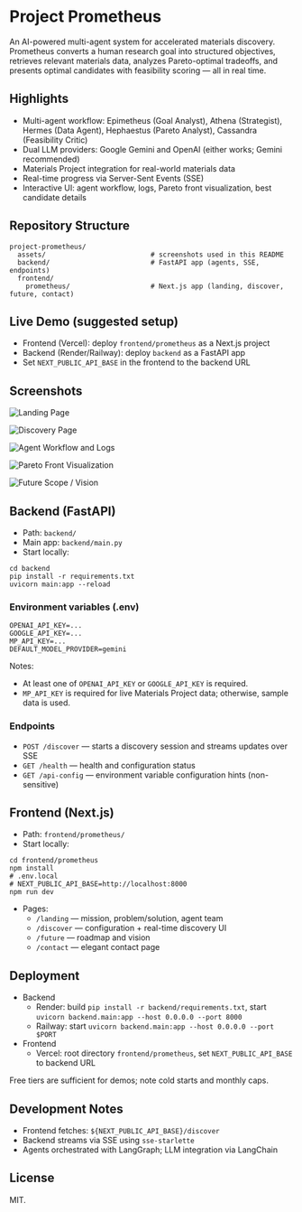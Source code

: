 # Project Prometheus

An AI-powered multi-agent system for accelerated materials discovery. Prometheus converts a human research goal into structured objectives, retrieves relevant materials data, analyzes Pareto-optimal tradeoffs, and presents optimal candidates with feasibility scoring — all in real time.

## Highlights

- Multi-agent workflow: Epimetheus (Goal Analyst), Athena (Strategist), Hermes (Data Agent), Hephaestus (Pareto Analyst), Cassandra (Feasibility Critic)
- Dual LLM providers: Google Gemini and OpenAI (either works; Gemini recommended)
- Materials Project integration for real-world materials data
- Real-time progress via Server-Sent Events (SSE)
- Interactive UI: agent workflow, logs, Pareto front visualization, best candidate details

## Repository Structure

```
project-prometheus/
  assets/                          # screenshots used in this README
  backend/                         # FastAPI app (agents, SSE, endpoints)
  frontend/
    prometheus/                    # Next.js app (landing, discover, future, contact)
```

## Live Demo (suggested setup)

- Frontend (Vercel): deploy `frontend/prometheus` as a Next.js project
- Backend (Render/Railway): deploy `backend` as a FastAPI app
- Set `NEXT_PUBLIC_API_BASE` in the frontend to the backend URL

## Screenshots

![Landing Page](assets/Screenshot%202025-09-15%20134441.png)

![Discovery Page](assets/Screenshot%202025-09-15%20134335.png)

![Agent Workflow and Logs](assets/Screenshot%202025-09-15%20134347.png)

![Pareto Front Visualization](assets/Screenshot%202025-09-15%20134403.png)

![Future Scope / Vision](assets/Screenshot%202025-09-15%20134518.png)

## Backend (FastAPI)

- Path: `backend/`
- Main app: `backend/main.py`
- Start locally:

```
cd backend
pip install -r requirements.txt
uvicorn main:app --reload
```

### Environment variables (.env)

```
OPENAI_API_KEY=...
GOOGLE_API_KEY=...
MP_API_KEY=...
DEFAULT_MODEL_PROVIDER=gemini
```

Notes:
- At least one of `OPENAI_API_KEY` or `GOOGLE_API_KEY` is required.
- `MP_API_KEY` is required for live Materials Project data; otherwise, sample data is used.

### Endpoints

- `POST /discover` — starts a discovery session and streams updates over SSE
- `GET /health` — health and configuration status
- `GET /api-config` — environment variable configuration hints (non-sensitive)

## Frontend (Next.js)

- Path: `frontend/prometheus/`
- Start locally:

```
cd frontend/prometheus
npm install
# .env.local
# NEXT_PUBLIC_API_BASE=http://localhost:8000
npm run dev
```

- Pages:
  - `/landing` — mission, problem/solution, agent team
  - `/discover` — configuration + real-time discovery UI
  - `/future` — roadmap and vision
  - `/contact` — elegant contact page

## Deployment

- Backend
  - Render: build `pip install -r backend/requirements.txt`, start `uvicorn backend.main:app --host 0.0.0.0 --port 8000`
  - Railway: start `uvicorn backend.main:app --host 0.0.0.0 --port $PORT`
- Frontend
  - Vercel: root directory `frontend/prometheus`, set `NEXT_PUBLIC_API_BASE` to backend URL

Free tiers are sufficient for demos; note cold starts and monthly caps.

## Development Notes

- Frontend fetches: `${NEXT_PUBLIC_API_BASE}/discover`
- Backend streams via SSE using `sse-starlette`
- Agents orchestrated with LangGraph; LLM integration via LangChain

## License

MIT.
